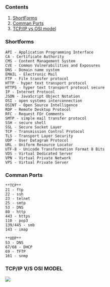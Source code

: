 ### Contents
1. [ShortForms](https://github.com/Akthar313/Notes/blob/main/quickies.md#shortforms)
2. [Comman Ports](https://github.com/Akthar313/Notes/blob/main/quickies.md#comman-ports)
3. [TCP/IP vs OSI model](https://github.com/Akthar313/Notes/blob/main/quickies.md#tcpip-vs-osi-model)

### Shortforms
```
API - Application Programming Interface
CA - Certificate Authority 
CMS - Content Management System
CVE - Common Vulnerabilities and Exposures
DNS - Domain name system
EMAIL - Electronic Mail
FTP - File transfer protocol
HTTP - hyper text transport protocol
HTTPS - hyper text transport protocol secure
IP - Internet Protocol
JSON - JavaScript Object Notation
OSI - open systems interconnection
OSINT - Open Source Intelligence
RDP - Remote Desktop Protocol
RFC - Request FOr Comments
SMTP - simple mail transfer protocol
SSH - secure shell
SSL - Secure Socket Layer
TCP - Transmission Control Protocol
TLS - Transport Layer Security
UDP - User Datagram Protocol
URL - Uniform Resource Locator
UTF-8 - Unicode Transformation Format 8 Bits
VDS - Virtual Dedicated Server
VPN - Virtual Private Network
VPS - Virtual Private Server
```


### Comman Ports
```
**TCP**
21 - ftp
22 - ssh
23 - telnet
25 - smtp
53 - DNS
80 - http
443 - https
110 - pop3
139/445 - smb
143 - imap

**UDP**
53 - DNS
67/68 - DHCP
69 - TFTP
161 - snmp

```
### TCP/IP V/S OSI MODEL
![](https://static.javatpoint.com/tutorial/computer-network/images/osi-vs-tcp-ip2.png)


